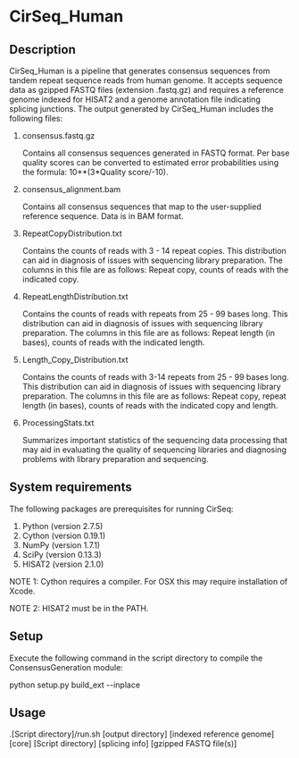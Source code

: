 CirSeq_Human
======
Description
---------------------------------------------------------------------------
CirSeq_Human is a pipeline that generates consensus sequences from tandem 
repeat sequence reads from human genome. It accepts sequence data as gzipped 
FASTQ files (extension .fastq.gz) and requires a reference genome indexed 
for HISAT2 and a genome annotation file indicating splicing junctions. The output 
generated by CirSeq_Human includes the following files:

1. consensus.fastq.gz

	Contains all consensus sequences generated in FASTQ format. Per 
	base quality scores can be converted to estimated error 
	probabilities using the formula: 10**(3*Quality score/-10).

2. consensus_alignment.bam

	Contains all consensus sequences that map to the user-supplied 
	reference sequence. Data is in BAM format.

3. RepeatCopyDistribution.txt

	Contains the counts of reads with 3 - 14 repeat copies.
	This distribution can aid in diagnosis of issues with sequencing
        library preparation. The columns in this file are as follows:
        Repeat copy, counts of reads with the indicated copy.

4. RepeatLengthDistribution.txt

	Contains the counts of reads with repeats from 25 - 99 bases long. 
	This distribution can aid in diagnosis of issues with sequencing 
	library preparation. The columns in this file are as follows: 
	Repeat length (in bases), counts of reads with the indicated 
	length.

5. Length_Copy_Distribution.txt

	Contains the counts of reads with 3-14 repeats from 25 - 99 bases long.
	This distribution can aid in diagnosis of issues with sequencing
        library preparation. The columns in this file are as follows:
        Repeat copy, repeat length (in bases), counts of reads with the 
	indicated copy and length.

6. ProcessingStats.txt

	Summarizes important statistics of the sequencing data processing 
	that may aid in evaluating the quality of sequencing libraries and 
	diagnosing problems with library preparation and sequencing.


System requirements
---------------------------------------------------------------------------
The following packages are prerequisites for running CirSeq:

1. Python (version 2.7.5)
2. Cython (version 0.19.1)
3. NumPy (version 1.7.1)
4. SciPy (version 0.13.3)
5. HISAT2 (version 2.1.0)

NOTE 1: Cython requires a compiler. For OSX this may require installation 
of Xcode.

NOTE 2: HISAT2 must be in the PATH.


Setup
---------------------------------------------------------------------------
Execute the following command in the script directory to compile the 
ConsensusGeneration module:

python setup.py build_ext --inplace


Usage
---------------------------------------------------------------------------
.[Script directory]/run.sh [output directory] [indexed reference genome] [core] [Script directory] [splicing info] [gzipped FASTQ file(s)]


